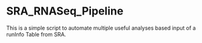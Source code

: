 # SRA_RNASeq_Pipeline
This is a simple script to automate multiple useful analyses based input of a runInfo Table from SRA.
